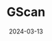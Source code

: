 ---  
layout: startup_page  
title: "GScan"  
id: "gscan.eu"  
permalink: "/gscangscan.eu03132024/"  
website: "https://gscan.eu/"  
funding_round: "Seed"  
funding_amount: "€3M"  
investors: "Bolt founder Markus Villig, Japanese corporate venture funds, existing angel investors"  
about: "GScan uses muons and AI analysis to create detailed 3D imagery of infrastructure's internal structure, enabling non-invasive detection of defects and faults in materials like concrete and steel. This improves public safety through informed infrastructure maintenance and reduces costs associated with repairs and replacements. The company's technology also has applications in various sectors like defense and national security."  
markets: "Deep Tech, Infrastructure, AI, National Security, Healthcare, Space, Civil Engineering, Construction, Hardware, Homeland Security, Industrial Engineering, Physical Security, Quality Assurance"  
hq: "Tallinn, Harju County, Estonia"  
founded_year: "2018"  
linkedin: "https://www.linkedin.com/company/gscan"  
twitter: ""  
instagram: ""  
facebook: ""  
crunchbase: "https://www.crunchbase.com/organization/gscan"  
pitchbook: ""  

date_display: "13-Mar-2024"  
date: "2024-03-13"

# SEO Optimization  
meta_title: "GScan - Seed Funding (€3M)"  
meta_description: "GScan, GScan uses muons and AI analysis to create detailed 3D imagery of infrastructure's internal structure, enabling non-invasive detection of defects and ..."  
meta_keywords: "GScan, Deep Tech, Infrastructure, AI, National Security, Healthcare, Space, Civil Engineering, Construction, Hardware, Homeland Security, Industrial Engineering, Physical Security, Quality Assurance, Seed funding"  
canonical_url: "https://startup.projectstartups.com/gscangscan.eu03132024/"  
---